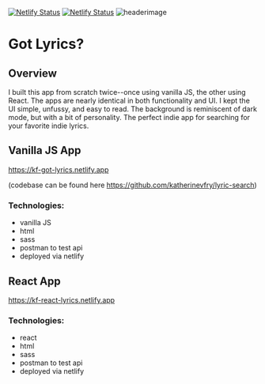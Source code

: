 [![Netlify Status](https://api.netlify.com/api/v1/badges/1dca2955-c824-4a24-9774-6d4aefaccb45/deploy-status)](https://app.netlify.com/sites/kf-react-lyrics/deploys)
[![Netlify Status](https://api.netlify.com/api/v1/badges/c50e3d92-8448-4019-bdea-4d4bc1ad8d02/deploy-status)](https://app.netlify.com/sites/kf-got-lyrics/deploys)
![headerimage](https://i.imgur.com/SvvRFCW.png)
# Got Lyrics?
## Overview
I built this app from scratch twice--once using vanilla JS, the other using React. The apps are nearly identical in both functionality and UI. I kept the UI simple, unfussy, and easy to read. The background is reminiscent of dark mode, but with a bit of personality. The perfect indie app for searching for your favorite indie lyrics.
## Vanilla JS App
https://kf-got-lyrics.netlify.app

(codebase can be found here https://github.com/katherinevfry/lyric-search)
### Technologies:
- vanilla JS
- html
- sass
- postman to test api
- deployed via netlify

## React App
https://kf-react-lyrics.netlify.app
### Technologies:
- react
- html
- sass
- postman to test api
- deployed via netlify
